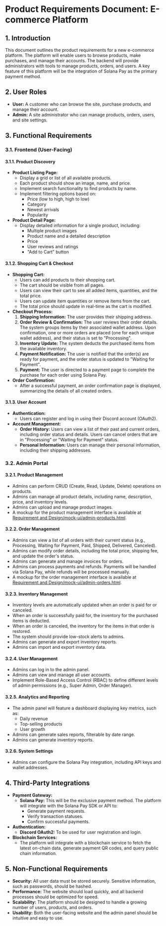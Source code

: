 # Product Requirements Document: E-commerce Platform

## 1. Introduction

This document outlines the product requirements for a new e-commerce platform. The platform will enable users to browse products, make purchases, and manage their accounts. The backend will provide administrators with tools to manage products, orders, and users. A key feature of this platform will be the integration of Solana Pay as the primary payment method.

## 2. User Roles

* **User:** A customer who can browse the site, purchase products, and manage their account.
* **Admin:** A site administrator who can manage products, orders, users, and site settings.

## 3. Functional Requirements

### 3.1. Frontend (User-Facing)

#### 3.1.1. Product Discovery
* **Product Listing Page:**
    * Display a grid or list of all available products.
    * Each product should show an image, name, and price.
    * Implement search functionality to find products by name.
    * Implement filtering options based on:
        * Price (low to high, high to low)
        * Category
        * Newest arrivals
        * Popularity
* **Product Detail Page:**
    * Display detailed information for a single product, including:
        * Multiple product images
        * Product name and a detailed description
        * Price
        * User reviews and ratings
        * "Add to Cart" button

#### 3.1.2. Shopping Cart & Checkout
* **Shopping Cart:**
    * Users can add products to their shopping cart.
    * The cart should be visible from all pages.
    * Users can view their cart to see all added items, quantities, and the total price.
    * Users can update item quantities or remove items from the cart.
    * The total price should update in real-time as the cart is modified.
* **Checkout Process:**
    1.  **Shipping Information:** The user provides their shipping address.
    2.  **Order Review & Confirmation:** The user reviews their order details. The system groups items by their associated wallet address. Upon confirmation, one or more orders are placed (one for each unique wallet address), and their status is set to "Processing".
    3.  **Inventory Update:** The system deducts the purchased items from the available inventory.
    4.  **Payment Notification:** The user is notified that the order(s) are ready for payment, and the order status is updated to "Waiting for Payment".
    5.  **Payment:** The user is directed to a payment page to complete the purchase for each order using Solana Pay.
* **Order Confirmation:**
    * After a successful payment, an order confirmation page is displayed, summarizing the details of all created orders.

#### 3.1.3. User Account
* **Authentication:**
    * Users can register and log in using their Discord account (OAuth2).
* **Account Management:**
    * **Order History:** Users can view a list of their past and current orders, including order status and details. Users can cancel orders that are in "Processing" or "Waiting for Payment" status.
    * **Personal Information:** Users can manage their personal information, including their shipping addresses.

### 3.2. Admin Portal

#### 3.2.1. Product Management
* Admins can perform CRUD (Create, Read, Update, Delete) operations on products.
* Admins can manage all product details, including name, description, price, and inventory levels.
* Admins can upload and manage product images.
* A mockup for the product management interface is available at [Requirement and Design/mock-ui/admin-products.html](./mock-ui/admin-products.html).

#### 3.2.2. Order Management
* Admins can view a list of all orders with their current status (e.g., Processing, Waiting for Payment, Paid, Shipped, Delivered, Canceled).
* Admins can modify order details, including the total price, shipping fee, and update the order's status.
* Admins can generate and manage invoices for orders.
* Admins can process payments and refunds. Payments will be handled via Solana Pay, while refunds will be processed manually.
* A mockup for the order management interface is available at [Requirement and Design/mock-ui/admin-orders.html](./mock-ui/admin-orders.html).

#### 3.2.3. Inventory Management
* Inventory levels are automatically updated when an order is paid for or canceled.
* When an order is successfully paid for, the inventory for the purchased items is deducted.
* When an order is canceled, the inventory for the items in that order is restored.
* The system should provide low-stock alerts to admins.
* Admins can generate and export inventory reports.
* Admins can import and export inventory data.

#### 3.2.4. User Management
* Admins can log in to the admin panel.
* Admins can view and manage all user accounts.
* Implement Role-Based Access Control (RBAC) to define different levels of admin permissions (e.g., Super Admin, Order Manager).

#### 3.2.5. Analytics and Reporting
* The admin panel will feature a dashboard displaying key metrics, such as:
    * Daily revenue
    * Top-selling products
    * User growth
* Admins can generate sales reports, filterable by date range.
* Admins can generate inventory reports.

#### 3.2.6. System Settings
* Admins can configure the Solana Pay integration, including API keys and wallet addresses.

## 4. Third-Party Integrations

* **Payment Gateway:**
    * **Solana Pay:** This will be the exclusive payment method. The platform will integrate with the Solana Pay SDK or API to:
        * Generate payment requests.
        * Verify transaction statuses.
        * Confirm successful payments.
* **Authentication:**
    * **Discord OAuth2:** To be used for user registration and login.
* **Blockchain Services:**
    * The platform will integrate with a blockchain service to fetch the latest on-chain data, generate payment QR codes, and query public chain information.

## 5. Non-Functional Requirements

* **Security:** All user data must be stored securely. Sensitive information, such as passwords, should be hashed.
* **Performance:** The website should load quickly, and all backend processes should be optimized for speed.
* **Scalability:** The platform should be designed to handle a growing number of users, products, and orders.
* **Usability:** Both the user-facing website and the admin panel should be intuitive and easy to use.

